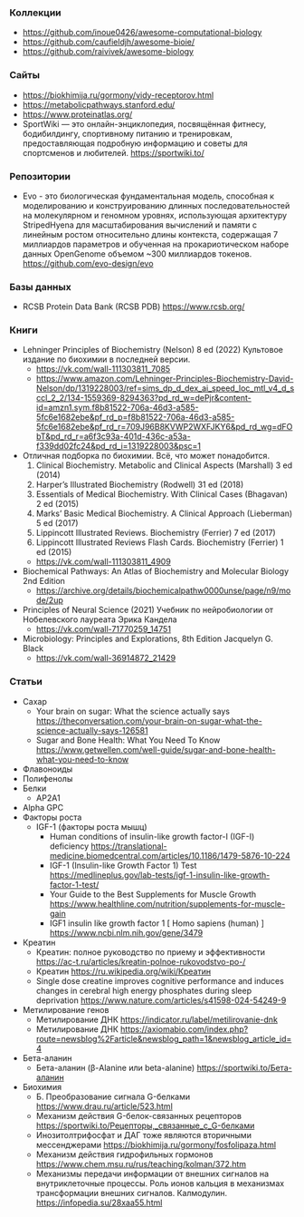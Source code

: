 
### Коллекции

- https://github.com/inoue0426/awesome-computational-biology
- https://github.com/caufieldjh/awesome-bioie/
- https://github.com/raivivek/awesome-biology

### Сайты

- https://biokhimija.ru/gormony/vidy-receptorov.html
- https://metabolicpathways.stanford.edu/
- https://www.proteinatlas.org/
- SportWiki — это онлайн-энциклопедия, посвящённая фитнесу, бодибилдингу, спортивному питанию и тренировкам, предоставляющая подробную информацию и советы для спортсменов и любителей. https://sportwiki.to/

### Репозитории

- Evo - это биологическая фундаментальная модель, способная к моделированию и конструированию длинных последовательностей на молекулярном и геномном уровнях, использующая архитектуру StripedHyena для масштабирования вычислений и памяти с линейным ростом относительно длины контекста, содержащая 7 миллиардов параметров и обученная на прокариотическом наборе данных OpenGenome объемом ~300 миллиардов токенов. https://github.com/evo-design/evo

### Базы данных

- RCSB Protein Data Bank (RCSB PDB) https://www.rcsb.org/

### Книги

- Lehninger Principles of Biochemistry (Nelson) 8 ed (2022) Культовое издание по биохимии в последней версии. 
    - https://vk.com/wall-111303811_7085
    - https://www.amazon.com/Lehninger-Principles-Biochemistry-David-Nelson/dp/1319228003/ref=sims_dp_d_dex_ai_speed_loc_mtl_v4_d_sccl_2_2/134-1559369-8294363?pd_rd_w=dePjr&content-id=amzn1.sym.f8b81522-706a-46d3-a585-5fc6e1682ebe&pf_rd_p=f8b81522-706a-46d3-a585-5fc6e1682ebe&pf_rd_r=709J96B8KVWP2WXFJKY6&pd_rd_wg=dFObT&pd_rd_r=a6f3c93a-401d-436c-a53a-f339dd02fc24&pd_rd_i=1319228003&psc=1
- Отличная подборка по биохимии. Всё, что может понадобится.
    1. Clinical Biochemistry. Metabolic and Clinical Aspects (Marshall) 3 ed (2014)
    2. Harper’s Illustrated Biochemistry (Rodwell) 31 ed (2018)
    3. Essentials of Medical Biochemistry. With Clinical Cases (Bhagavan) 2 ed (2015)
    4. Marks’ Basic Medical Biochemistry. A Clinical Approach (Lieberman) 5 ed (2017)
    5. Lippincott Illustrated Reviews. Biochemistry (Ferrier) 7 ed (2017)
    6. Lippincott Illustrated Reviews Flash Cards. Biochemistry (Ferrier) 1 ed (2015)
    - https://vk.com/wall-111303811_4909
- Biochemical Pathways: An Atlas of Biochemistry and Molecular Biology 2nd Edition
    - https://archive.org/details/biochemicalpathw0000unse/page/n9/mode/2up
- Principles of Neural Science (2021) Учебник по нейробиологии от Нобелевского лауреата Эрика Кандела
    - https://vk.com/wall-71770259_14751
- Microbiology: Principles and Explorations, 8th Edition Jacquelyn G. Black
    - https://vk.com/wall-36914872_21429

### Статьи

- Сахар
    - Your brain on sugar: What the science actually says https://theconversation.com/your-brain-on-sugar-what-the-science-actually-says-126581
    - Sugar and Bone Health: What You Need To Know https://www.getwellen.com/well-guide/sugar-and-bone-health-what-you-need-to-know
- Флавоноиды
- Полифенолы
- Белки
    - AP2A1
- Alpha GPC
- Факторы роста
    - IGF-1 (факторы роста мышц)
        - Human conditions of insulin-like growth factor-I (IGF-I) deficiency https://translational-medicine.biomedcentral.com/articles/10.1186/1479-5876-10-224
        - IGF-1 (Insulin-like Growth Factor 1) Test https://medlineplus.gov/lab-tests/igf-1-insulin-like-growth-factor-1-test/
        - Your Guide to the Best Supplements for Muscle Growth https://www.healthline.com/nutrition/supplements-for-muscle-gain
        - IGF1 insulin like growth factor 1 [ Homo sapiens (human) ] https://www.ncbi.nlm.nih.gov/gene/3479        
- Креатин
    - Креатин: полное руководство по приему и эффективности https://ac-t.ru/articles/kreatin-polnoe-rukovodstvo-po-/
    - Креатин https://ru.wikipedia.org/wiki/Креатин
    - Single dose creatine improves cognitive performance and induces changes in cerebral high energy phosphates during sleep deprivation https://www.nature.com/articles/s41598-024-54249-9
- Метилирование генов
    - Метилирование ДНК https://indicator.ru/label/metilirovanie-dnk
    - Метилирование ДНК https://axiomabio.com/index.php?route=newsblog%2Farticle&newsblog_path=1&newsblog_article_id=4
- Бета-аланин
    - Бета-аланин (β-Alanine или beta-alanine) https://sportwiki.to/Бета-аланин
- Биохимия 
    - Б. Преобразование сигнала G-белками https://www.drau.ru/article/523.html
    - Механизм действия G-белок-связанных рецепторов https://sportwiki.to/Рецепторы,_связанные_с_G-белками
    - Инозитолтрифосфат и ДАГ тоже являются вторичными мессенджерами https://biokhimija.ru/gormony/fosfolipaza.html
    - Механизм действия гидрофильных гормонов https://www.chem.msu.ru/rus/teaching/kolman/372.htm
    - Механизмы передачи информации от внешних сигналов на внутриклеточные процессы. Роль ионов кальция в механизмах трансформации внешних сигналов. Калмодулин. https://infopedia.su/28xaa55.html
